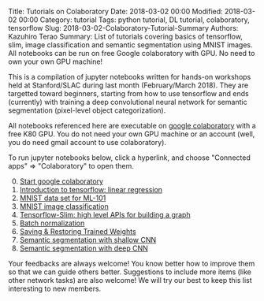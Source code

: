 Title: Tutorials on Colaboratory
Date: 2018-03-02 00:00
Modified: 2018-03-02 00:00
Category: tutorial
Tags: python tutorial, DL tutorial, colaboratory, tensorflow
Slug: 2018-03-02-Colaboratory-Tutorial-Summary
Authors: Kazuhiro Terao
Summary: List of tutorials covering basics of tensorflow, slim, image classification and semantic segmentation using MNIST images. All notebooks can be run on free Google colaboratory with GPU. No need to own your own GPU machine!

This is a compilation of jupyter notebooks written for hands-on workshops held at Stanford/SLAC during last month (February/March 2018). They are targetted toward beginners, starting from how to use tensorflow and ends (currently) with training a deep convolutional neural network for semantic segmentation (pixel-level object categorization).

All notebooks referenced here are executable on [google colaboratory](https://colab.research.google.com) with a free K80 GPU. You do not need your own GPU machine or an account (well, you do need gmail account to use colaboratory). 

To run jupyter notebooks below, click a hyperlink, and choose "Connected apps" => "Colaboratory" to open them.

0. [Start google colaboratory](https://drive.google.com/file/d/1P7okDVh6viCIOkii6UAF2O9sTAcKGNWq/view?usp=sharing)
1. [Introduction to tensorflow: linear regression](https://drive.google.com/file/d/1R-1oFo92RHv4goFt7jxd49FDH6a9Z9FO/view?usp=sharing)
2. [MNIST data set for ML-101](https://drive.google.com/file/d/1dOoyPk9wOtwatTCmLxij3YnvWq5pfrjw/view?usp=sharing)
3. [MNIST image classification](https://drive.google.com/file/d/1JMuqstQmiM4L7Bf9mzEl68c1NANTmTRC/view?usp=sharing)
4. [Tensorflow-Slim: high level APIs for building a graph](https://drive.google.com/file/d/1sH9XbUtw5GqVjeR8gvNGUPmhJHs9GSrb/view?usp=sharing)
5. [Batch normalization](https://drive.google.com/file/d/11f6Krj6fkFzE7AQ7qNAQKx7bjSlPOb1d/view?usp=sharing)
6. [Saving & Restoring Trained Weights](https://drive.google.com/file/d/1H9C1_XDdf7UJXgFRTua-n0YXmC5QpvcI/view?usp=sharing)
7. [Semantic segmentation with shallow CNN](https://drive.google.com/file/d/1Y6NGMmVGKDbGyUIFrV33G-mZcCwVLUtw/view?usp=sharing)
8. [Semantic segmentation with deep CNN](https://drive.google.com/file/d/11M1SJ2DnOmtGF91d58zJKf8BYplcZ27-/view?usp=sharing)

Your feedbacks are always welcome! You know better how to improve them so that we can guide others better. Suggestions to include more items (like other network tasks) are also welcome! We will try our best to keep this list interesting to new members.

